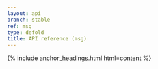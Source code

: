 ```yaml
---
layout: api
branch: stable
ref: msg
type: defold
title: API reference (msg)
---
```

{% include anchor_headings.html html=content %}